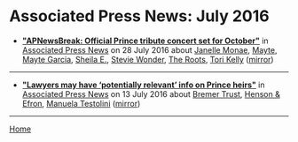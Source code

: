 # Associated Press News: July 2016

 - [**"APNewsBreak: Official Prince tribute concert set for October"**](https://apnews.com/08568057d51c46f8a3daf99e36db5e38) in [Associated Press News](https://apnews.com/) on 28 July 2016 about [Janelle Monae](../../topics/janelle-monae/index.md), [Mayte](../../topics/mayte/index.md), [Mayte Garcia](../../topics/mayte-garcia/index.md), [Sheila E.](../../topics/sheila-e/index.md), [Stevie Wonder](../../topics/stevie-wonder/index.md), [The Roots](../../topics/the-roots/index.md), [Tori Kelly](../../topics/tori-kelly/index.md) ([mirror](https://web.archive.org/web/*/https://apnews.com/08568057d51c46f8a3daf99e36db5e38))

----

 - [**"Lawyers may have ‘potentially relevant’ info on Prince heirs"**](https://apnews.com/649c8b53a3514b54a7116f7f04641458) in [Associated Press News](https://apnews.com/) on 13 July 2016 about [Bremer Trust](../../topics/bremer-trust/index.md), [Henson & Efron](../../topics/henson-efron/index.md), [Manuela Testolini](../../topics/manuela-testolini/index.md) ([mirror](https://web.archive.org/web/*/https://apnews.com/649c8b53a3514b54a7116f7f04641458))

----

[Home](./)
